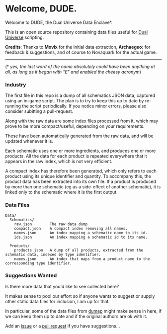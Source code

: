 # Welcome, DUDE.

Welcome to DUDE, the Dual Universe Data Enclave*.

This is an open source repository containing data files useful for [Dual Universe](https://www.dualuniverse.game) scripting.

**Credits**: Thanks to **Movix** for the initial data extraction, **Archaegeo:** for feedback & suggestions, and of course to Novaquark for the actual game.

---

(* _yes, the last word of the name absolutely could have been anything at all, as long as it began with "E" and enabled the cheesy acronym_)


### Industry

The first file in this repo is a dump of all schematics JSON data, captured using an in-game script. The plan is to try to keep this up to date by re-running the script periodically. If you notice minor errors, please also consider subitting a pull-request.

Along with the raw data are some index files processed from it, which may prove to be more compact/useful, depending on your requirements.

These have been automatically generated from the raw data, and will be updated whenever it is.

Each schematic uses one or more ingredients, and produces one or more products. All the data for each product is repeated everywhere that it appears in the raw index, which is not very efficient.

A compact index has therefore been generated, which only refers to each product using its unique identifier and quantity. To accompany this, the product data has been extracted into its own file. If a product is produced by more than one schematic (eg as a side-effect of another schematic), it is linked only to the schematic where it is the first output. 

### Data Files

```
Data/
  Schematics/
    raw.json        The raw data dump
    compact.json    A compact index removing all names.
    names.json      An index mapping a schematic name to its id.
    ids.json        An index mapping a schematic id to its name.
    
  Products/
    products.json   A dump of all products, extracted from the schematic data, indexed by type identifier.
    names.json      An index that maps from a product name to the corresponding type identifier. 
```

### Suggestions Wanted

Is there more data that you'd like to see collected here?

It makes sense to pool our effort so if anyone wants to suggest or supply other static data files for inclusion, I am up for that.

In particular, some of the data files from [dumap](https://github.com/yamamushi/dumap) might make sense in here, if we can keep them up to date and if the original authors are ok with it.

Add an [issue](https://github.com/samedicorp/dude/issues) or a [pull request](https://github.com/samedicorp/dude/pulls) if you have suggestions...